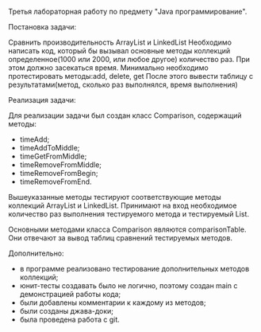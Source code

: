 Третья лабораторная работу по предмету "Java программирование".

Постановка задачи: 

Сравнить производительность ArrayList и LinkedList
Необходимо написать код, который бы вызывал основные методы коллекций определенное(1000 или 2000, или любое другое) количество раз. При этом должно засекаться время.
Минимально необходимо протестировать методы:add, delete, get
После этого вывести таблицу с результатами(метод, сколько раз выполнялся, время выполнения)

Реализация задачи:

Для реализации задачи был создан класс Comparison, содержащий методы:

- timeAdd;
- timeAddToMiddle;
- timeGetFromMiddle;
- timeRemoveFromMiddle;
- timeRemoveFromBegin;
- timeRemoveFromEnd.

Вышеуказанные методы тестируют соответствующие методы коллекций ArrayList и LinkedList. 
Принимают на вход необходимое количество раз выполнения тестируемого метода и тестируемый List.

Основными методами класса Comparison являются comparisonTable. Они отвечают за вывод таблиц сравнений тестируемых методов.

Дополнительно:

- в программе реализовано тестирование дополнительных методов коллекций;
- юнит-тесты создавать было не логично, поэтому создан main с демонстрацией работы кода;
- были добавлены комментарии к каждому из методов;
- были созданы джава-доки;
- была проведена работа с git.
